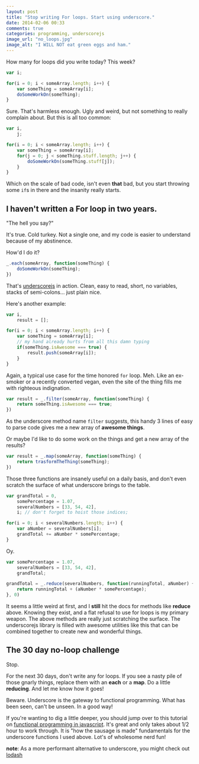 ```yaml
---
layout: post
title: "Stop writing For loops. Start using underscore."
date: 2014-02-06 00:33
comments: true
categories: programming, underscorejs
image_url: "no_loops.jpg"
image_alt: "I WILL NOT eat green eggs and ham."
---
```



How many for loops did you write today? This week?

``` javascript
var i;

for(i = 0; i < someArray.length; i++) {
	var someThing = someArray[i];
	doSomeWorkOn(someThing);
}
```

Sure. That's harmless enough. Ugly and weird, but not something to really complain about. But this is all too common:

``` javascript
var i,
	j;

for(i = 0; i < someArray.length; i++) {
	var someThing = someArray[i];
	for(j = 0; j < someThing.stuff.length; j++) {
		doSomeWorkOn(someThing.stuff[j]);
	}
}
```

Which on the scale of bad code, isn't even **that** bad, but you start throwing some `if`s in there and the insanity really starts.

## I haven't written a For loop in two years.

"The hell you say?"

It's true. Cold turkey. Not a single one, and my code is easier to understand because of my abstinence.

How'd I do it?

``` javascript
_.each(someArray, function(someThing) {
	doSomeWorkOn(someThing);
})
```

That's [underscorejs](http://underscorejs.org/) in action. Clean, easy to read, short, no variables, stacks of semi-colons... just plain nice.

Here's another example:

``` javascript
var i,
	result = [];

for(i = 0; i < someArray.length; i++) {
	var someThing = someArray[i];
	// my hand already hurts from all this damn typing
	if(someThing.isAwesome === true) {
		result.push(someArray[i]);
	}
}
```

Again, a typical use case for the time honored `for` loop. Meh. Like an ex-smoker or a recently converted vegan, even the site of the thing fills me with righteous indignation.

``` javascript
var result = _.filter(someArray, function(someThing) {
	return someThing.isAwesome === true;
})
```

As the underscore method name `filter` suggests, this handy 3 lines of easy to parse code gives me a new array of **awesome things**.

Or maybe I'd like to do some work on the things and get a new array of the results?

``` javascript
var result = _.map(someArray, function(someThing) {
	return trasformTheThing(someThing);
})
```

Those three functions are insanely useful on a daily basis, and don't even scratch the surface of what underscore brings to the table.

``` javascript
var grandTotal = 0,
	somePercentage = 1.07,
	severalNumbers = [33, 54, 42],
	i; // don't forget to hoist those indices;

for(i = 0; i < severalNumbers.length; i++) {
	var aNumber = severalNumbers[i];
	grandTotal += aNumber * somePercentage;
}
```

Oy.

``` javascript
var somePercentage = 1.07,
	severalNumbers = [33, 54, 42],
	grandTotal; 

grandTotal = _.reduce(severalNumbers, function(runningTotal, aNumber) {
	return runningTotal + (aNumber * somePercentage);
}, 0)
```

It seems a little weird at first, and I **still** hit the docs for methods like **reduce** above. Knowing they exist, and a flat refusal to use for loops is my primary weapon. The above methods are really just scratching the surface. The underscorejs library is filled with awesome utilities like this that can be combined together to create new and wonderful things.

## The 30 day no-loop challenge

Stop.

For the next 30 days, don't write any for loops. If you see a nasty pile of those gnarly things, replace them with an **each** or a **map**. Do a little **reducing**. And let me know how it goes!

Beware. Underscore is the gateway to functional programming. What has been seen, can't be unseen. In a good way!

If you're wanting to dig a little deeper, you should jump over to this tutorial on [functional programming in javascript](http://reactive-extensions.github.io/learnrx/). It's great and only takes about 1/2 hour to work through. It is "how the sausage is made" fundamentals for the underscore functions I used above. Lot's of wholesome nerd fun!

**note**: As a more performant alternative to underscore, you might check out [lodash](http://lodash.com/benchmarks)


